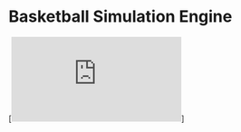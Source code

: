 Basketball Simulation Engine
=============

[![Original Slides (2017)](https://parul-l.github.io/nba-simulator-slides.html)]
